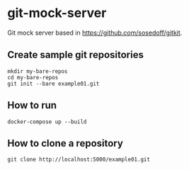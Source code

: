 # git-mock-server

Git mock server based in https://github.com/sosedoff/gitkit.

## Create sample git repositories

```
mkdir my-bare-repos
cd my-bare-repos
git init --bare example01.git
```

## How to run

`docker-compose up --build`

## How to clone a repository

`git clone http://localhost:5000/example01.git`